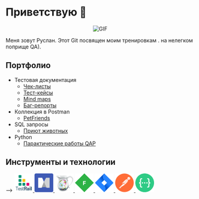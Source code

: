 # Приветствую  🦕

<div align="center">

![GIF](https://proza.ru/pics/2021/08/01/233.gif)
  
</div>



Меня зовут Руслан. Этот Git  посвящен моим тренировкам . на нелегком поприще QA).




## Портфолио 
- Тестовая документация
  -  [Чек-листы](https://github.com/DmitrievRB/Checklist.git)
  -  [Тест-кейсы](https://github.com/DmitrievRB/Test_Case.git)
  -  [Mind maps](https://github.com/DmitrievRB/MindMap)
  -  [Баг-репорты](https://github.com/DmitrievRB/Bug_Report.git)
- Коллекция в Postman 
  -  [PetFriends ](https://github.com/DmitrievRB/TrainingPostman)
- SQL запросы 
  -  [Приют животных](https://github.com/DmitrievRB/MyTrainingSQL.git)
- Python
   -  [Парактические работы QAP ]( https://github.com/DmitrievRB/practic.git  )

 

## Инструменты и технологии

-->
<a href="https://www.gurock.com/testrail">
<img src="https://github.com/DmitrievRB/DmitrievRB/blob/master/icons/TestRail.png" alt="TestRail" width="50" height="50" />
</a>
<a href="https://www.mindmanager.com/">
<img src="https://github.com/DmitrievRB/DmitrievRB/blob/master/icons/mindmanager.png" alt="MindManager" width="50" height="50" />
</a>
<a href="https://www.charlesproxy.com/">
<img src="https://github.com/DmitrievRB/DmitrievRB/blob/master/icons/Charles.png" alt="Charles" width="50" height="50" />
</a>
<a href="https://www.telerik.com/fiddler">
<img src="https://github.com/DmitrievRB/DmitrievRB/blob/master/icons/Fiddler.png" alt="Fiddler" width="50" height="50" /> 
</a>
<a href="https://www.atlassian.com/software/jira">
<img src="https://github.com/DmitrievRB/DmitrievRB/blob/master/icons/Jira.png" alt="Jira" width="50" height="50" />
</a>
<a href="https://www.postman.com/">
<img src="https://github.com/DmitrievRB/DmitrievRB/blob/master/icons/Postman.png" alt="Postman" width="50" height="50" />
</a>
<a href="https://swagger.io/">
<img src="https://github.com/DmitrievRB/DmitrievRB/blob/master/icons/swagger.png" alt="Swagger" width="50" height="50" />
</a>
